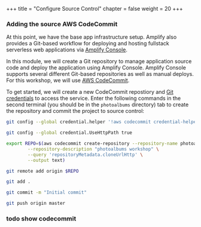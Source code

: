 +++
title = "Configure Source Control"
chapter = false
weight = 20
+++

### Adding the source AWS CodeCommit

At this point, we have the base app infrastructure setup. Amplify also provides a Git-based workflow for deploying and hosting fullstack serverless web applications via [Amplify Console](https://aws.amazon.com/amplify/console/).

In this module, we will create a Git repository to manage application source code and deploy the application using Amplify Console. Amplify Console supports several different Git-based repositories as well as manual deploys. For this workshop, we will use [AWS CodeCommit](https://aws.amazon.com/codecommit/).

To get started, we will create a new CodeCommit repostiory and [Git credentials](https://aws.amazon.com/blogs/devops/introducing-git-credentials-a-simple-way-to-connect-to-aws-codecommit-repositories-using-a-static-user-name-and-password/) to access the service. Enter the following commands in the second terminal (you should be in the `photoalbums` directory) tab to create the repository and commit the project to source control:

``` bash
git config --global credential.helper '!aws codecommit credential-helper $@'
```

```bash
git config --global credential.UseHttpPath true
```

```bash
export REPO=$(aws codecommit create-repository --repository-name photoalbums \
        --repository-description "photoalbums workshop" \
        --query 'repositoryMetadata.cloneUrlHttp' \
        --output text)
```

```bash
git remote add origin $REPO
```

```bash
git add .
```

```bash
git commit -m "Initial commit"
```

```bash
git push origin master
```

### todo show codecommit